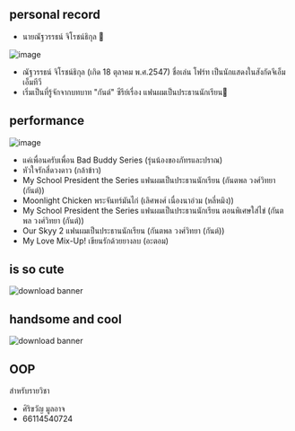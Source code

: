 ## personal record
  * นายณัฐวรรธน์ จิโรชน์ธิกุล 🐻

![image](https://i.pinimg.com/originals/c2/7c/e5/c27ce5d2a992641388f66364ddbec2f1.jpg) 
 * ณัฐวรรธน์ จิโรชน์ธิกุล (เกิด 18 ตุลาคม พ.ศ.2547) ชื่อเล่น โฟร์ท เป็นนักแสดงในสังกัดจีเอ็มเอ็มทีวี
 * เริ่มเป็นที่รู้จักจากบทบาท "กันต์" ซีรีย์เรื่อง แฟนผมเป็นประธานนักเรียน🎉

## performance
![image](https://i.pinimg.com/originals/2e/ae/a4/2eaea459f74a6f50742377ddf01b9be7.jpg)
* แค่เพื่อนครับเพื่อน Bad Buddy Series (รุ่นน้องของภัทรและปราณ)
* หัวใจรักสี่ดวงดาว (กล้าข้าว)
* My School President the Series แฟนผมเป็นประธานนักเรียน (กันตพล วงศ์วิทยา (กันต์))
* Moonlight Chicken พระจันทร์มันไก่ (เลิศพงศ์ เนื่องนาอ่วม (หลี่หมิง))
* My School President the Series แฟนผมเป็นประธานนักเรียน ตอนพิเศษใส่ไข่	(กันตพล วงศ์วิทยา (กันต์))
* Our Skyy 2 แฟนผมเป็นประธานนักเรียน (กันตพล วงศ์วิทยา (กันต์))
* My Love Mix-Up! เขียนรักด้วยยางลบ (อะตอม)

## is so cute
![download banner](https://i.pinimg.com/originals/4b/7f/89/4b7f8935e5c5d1d96d99a5086172ee35.jpg)

## handsome and cool
![download banner](https://i.pinimg.com/originals/d3/7d/1f/d37d1fa4a7739ae52ce8b7ce6f180528.jpg)

## OOP
สำหรับรายวิชา 

* ศิริขวัญ มูลอาจ
* 66114540724
